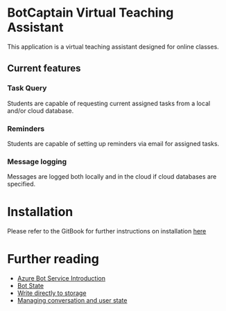 # BotCaptain Virtual Teaching Assistant

This application is a virtual teaching assistant designed for online classes. 

## Current features
### Task Query
Students are capable of requesting current assigned tasks from a local and/or cloud database.

### Reminders
Students are capable of setting up reminders via email for assigned tasks.

### Message logging
Messages are logged both locally and in the cloud if cloud databases are specified.

# Installation
Please refer to the GitBook for further instructions on installation [here](https://n0m4d.gitbook.io/botcaptain/cloudservices/botcaptain-virtual-teaching-assistant/installation#installing-locally)

# Further reading
- [Azure Bot Service Introduction](https://docs.microsoft.com/en-us/azure/bot-service/bot-service-overview-introduction?view=azure-bot-service-4.0)
- [Bot State](https://docs.microsoft.com/en-us/azure/bot-service/bot-builder-storage-concept?view=azure-bot-service-4.0)
- [Write directly to storage](https://docs.microsoft.com/en-us/azure/bot-service/bot-builder-howto-v4-storage?view=azure-bot-service-4.0&tabs=jsechoproperty%2Ccsetagoverwrite%2Ccsetag)
- [Managing conversation and user state](https://docs.microsoft.com/en-us/azure/bot-service/bot-builder-howto-v4-state?view=azure-bot-service-4.0&tabs=js)